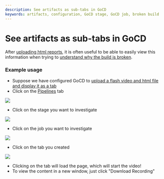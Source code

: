 ```yaml
---
description: See artifacts as sub-tabs in GoCD
keywords: artifacts, configuration, GoCD stage, GoCD job, broken build
---
```



# See artifacts as sub-tabs in GoCD

After [uploading html reports](../configuration/dev_upload_test_report.html), it is often useful to be able to easily view this information when trying to [understand why the build is broken](dev_understand_why_build_broken.html).

### Example usage

-   Suppose we have configured GoCD to [upload a flash video and html file and display it as a tab](../configuration/dev_upload_test_report.html)
-   Click on the [Pipelines](../navigation/pipelines_dashboard_page.html) tab

![](../images/topnav_pipelines.png)

-   Click on the stage you want to investigate

![](../images/click_on_stage.png)

-   Click on the job you want to investigate

![](../images/2_click_job_with_tab.png)

-   Click on the tab you created

![](../images/3_click_my_subtab.png)

-   Clicking on the tab will load the page, which will start the video!
-   To view the content in a new window, just click "Download Recording"
